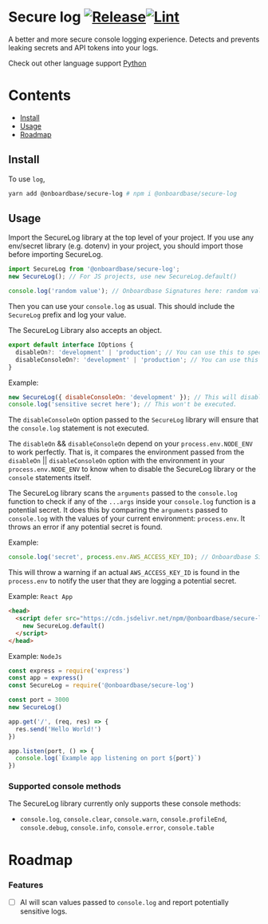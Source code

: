 <div align=“center”>

# Secure log [![Release](https://github.com/onboardbase/secure-log/actions/workflows/main.yml/badge.svg)](https://github.com/onboardbase/secure-log/actions/workflows/main.yml)[![Lint](https://github.com/onboardbase/secure-log/actions/workflows/main.yml/badge.svg)](https://github.com/onboardbase/secure-log/actions/workflows/main.yml)

A better and more secure console logging experience. Detects and prevents leaking secrets and API tokens into your logs.

Check out other language support [Python](https://github.com/Onboardbase/secure-log-py)

</div>

# Contents

- [Install](#install)
- [Usage](#usage)
- [Roadmap](#roadmap)

## Install

To use `log`,

```bash
yarn add @onboardbase/secure-log # npm i @onboardbase/secure-log
```

## Usage

Import the SecureLog library at the top level of your project. If you use any env/secret library (e.g. dotenv) in your project, you should import those before importing SecureLog.

```js
import SecureLog from '@onboardbase/secure-log';
new SecureLog(); // For JS projects, use new SecureLog.default()

console.log('random value'); // Onboardbase Signatures here: random value.
```

Then you can use your `console.log` as usual. This should include the `SecureLog` prefix and log your value.

The SecureLog Library also accepts an object.

```js
export default interface IOptions {
  disableOn?: 'development' | 'production'; // You can use this to specify if you want the SecureLog library to be disabled in a specific environment
  disableConsoleOn?: 'development' | 'production'; // You can use this to disable the console entirely in a specific environment
}
```

Example:

```js
new SecureLog({ disableConsoleOn: 'development' }); // This will disable the SecureLog library on development environment.
console.log('sensitive secret here'); // This won't be executed.
```

The `disableConsoleOn` option passed to the `SecureLog` library will ensure that the `console.log` statement is not executed.

The `disableOn` && `disableConsoleOn` depend on your `process.env.NODE_ENV` to work perfectly. That is, it compares the environment passed from the `disableOn` || `disableConsoleOn` option with the environment in your `process.env.NODE_ENV` to know when to disable the SecureLog library or the `console` statements itself.

The SecureLog library scans the `arguments` passed to the `console.log` function to check if any of the `...args` inside your `console.log` function is a potential secret. It does this by comparing the `arguments` passed to `console.log` with the values of your current environment: `process.env`. It throws an error if any potential secret is found.

Example:

```js
console.log('secret', process.env.AWS_ACCESS_KEY_ID); // Onboardbase Signatures here: ************ is a valid secret for the key: AWS_ACCESS_KEY_ID
```

This will throw a warning if an actual `AWS_ACCESS_KEY_ID` is found in the `process.env` to notify the user that they are logging a potential secret.

Example: `React App`

```html
<head>
  <script defer src="https://cdn.jsdelivr.net/npm/@onboardbase/secure-log/dist/index.min.js">
    new SecureLog.default()
  </script>
</head>
```

Example: `NodeJs`

```js index.js
const express = require('express')
const app = express()
const SecureLog = require('@onboardbase/secure-log')

const port = 3000
new SecureLog()

app.get('/', (req, res) => {
  res.send('Hello World!')
})

app.listen(port, () => {
  console.log(`Example app listening on port ${port}`)
})
```

### Supported console methods

The SecureLog library currently only supports these console methods:

- `console.log`, `console.clear`, `console.warn`, `console.profileEnd`, `console.debug`, `console.info`, `console.error`, `console.table`

# Roadmap

### Features

- [ ] AI will scan values passed to `console.log` and report potentially sensitive logs.
